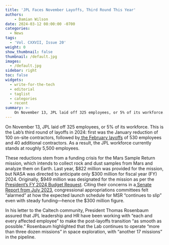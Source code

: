 ```yaml
---
title: 'JPL Faces November Layoffs, Third Round This Year'
authors:
    - Damian Wilson
date: 2024-03-12 08:00:00 -0700
categories:
  - News
tags:
  - 'Vol. CXXVII, Issue 20'
weight: 0
show_thumbnail: false
thumbnail: /default.jpg
images:
  - /default.jpg
sidebar: right
toc: false
widgets:
  - write-for-the-tech
  - editorial
  - taglist
  - categories
  - recent
summary: >-
    On November 13, JPL laid off 325 employees, or 5% of its workforce.
---
```



On November 13, JPL laid off 325 employees, or 5% of its workforce. This is the Lab’s third round of layoffs in 2024: first was the January reduction of 100 on-site contractors, followed by[ the February layoffs](https://tech.caltech.edu/2024/04/12/jpl-strong-february-layoffs/) of 530 employees and 40 additional contractors. As a result, the JPL workforce currently stands at roughly 5,500 employees.

These reductions stem from a funding crisis for the Mars Sample Return mission, which intends to collect rock and dust samples from Mars and analyze them on Earth. Last year, $822 million was provided for the mission, but NASA was directed to anticipate only $300 million for fiscal year (FY) 2024. Originally, $949 million was designated for the mission as per the[ President’s FY 2024 Budget Request](https://www.whitehouse.gov/wp-content/uploads/2023/03/budget_fy2024.pdf). Citing their concerns in a[ Senate Report from July 2023](https://www.congress.gov/congressional-report/118th-congress/senate-report/62/1), congressional appropriations committees felt “alarmed” at how the expected launch schedule for MSR “continues to slip” even with steady funding—hence the $300 million figure.

In his letter to the Caltech community, President Thomas Rosenbaum assured that JPL leadership and HR have been working with “each and every affected employee” to make the post-layoffs transition “as smooth as possible.” Rosenbaum highlighted that the Lab continues to operate “more than three dozen missions”  in space exploration, with “another 17 missions” in the pipeline.
